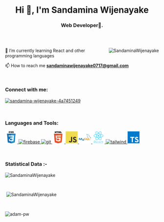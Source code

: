 <h1 align="center">Hi 👋, I'm Sandamina Wijenayake</h1>
<h3 align="center">Web Developer🌟.</h3>

<br>



<br>
<p><img align="right" src="https://github.com/Adam-pw/Adam-pw/blob/main/animation_500_kxa883sd.gif" alt="SandaminaWijenayake" /></p>


🌱 I’m currently learning React and other programming languages

  📫 How to reach me **sandaminawijenayake0717@gmail.com**



<br>

<h3 align="left">Connect with me:</h3>
<p align="left">
  <a href="https://www.linkedin.com/in/sandamina-wijenayake-4a7451249/" target="blank"><img align="center"
      src="https://raw.githubusercontent.com/rahuldkjain/github-profile-readme-generator/master/src/images/icons/Social/linked-in-alt.svg"
      alt="sandamina-wijenayake-4a7451249" height="30" width="40" /></a>
</p>

<br>

<h3 align="left">Languages and Tools:</h3>
<p align="left">
<a href="https://www.w3schools.com/css/" target="_blank" rel="noreferrer"> <img src="https://raw.githubusercontent.com/devicons/devicon/master/icons/css3/css3-original-wordmark.svg" alt="css3" width="40" height="40"/> </a> <a href="https://firebase.google.com/" target="_blank" rel="noreferrer"> <img src="https://www.vectorlogo.zone/logos/firebase/firebase-icon.svg" alt="firebase" width="40" height="40"/> </a> <a href="https://git-scm.com/" target="_blank" rel="noreferrer"> <img src="https://www.vectorlogo.zone/logos/git-scm/git-scm-icon.svg" alt="git" width="40" height="40"/> </a> <a href="https://www.w3.org/html/" target="_blank" rel="noreferrer"> <img src="https://raw.githubusercontent.com/devicons/devicon/master/icons/html5/html5-original-wordmark.svg" alt="html5" width="40" height="40"/> </a> <a href="https://developer.mozilla.org/en-US/docs/Web/JavaScript" target="_blank" rel="noreferrer"> <img src="https://raw.githubusercontent.com/devicons/devicon/master/icons/javascript/javascript-original.svg" alt="javascript" width="40" height="40"/> </a> <a href="https://www.mysql.com/" target="_blank" rel="noreferrer"> <img src="https://raw.githubusercontent.com/devicons/devicon/master/icons/mysql/mysql-original-wordmark.svg" alt="mysql" width="40" height="40"/> </a> <a href="https://reactjs.org/" target="_blank" rel="noreferrer"> <img src="https://raw.githubusercontent.com/devicons/devicon/master/icons/react/react-original-wordmark.svg" alt="react" width="40" height="40"/> </a> <a href="https://tailwindcss.com/" target="_blank" rel="noreferrer"> <img src="https://www.vectorlogo.zone/logos/tailwindcss/tailwindcss-icon.svg" alt="tailwind" width="40" height="40"/> </a> <a href="https://www.typescriptlang.org/" target="_blank" rel="noreferrer"> <img src="https://raw.githubusercontent.com/devicons/devicon/master/icons/typescript/typescript-original.svg" alt="typescript" width="40" height="40"/> </a> </p>

<br>

<h3>Statistical Data :-</h3>
<p><img align="center"
    src="https://github-readme-stats.vercel.app/api/top-langs?username=SandaminaWijenayake&show_icons=true&locale=en&bg_color=0d1117&text_color=ffffff&layout=compact"
    alt="SandaminaWijenayake" 
    bg_color=#808080/></p>

<br>

<p>&nbsp;<img align="center" src="https://github-readme-stats.vercel.app/api?username=SandaminaWijenayake&show_icons=true&locale=en&bg_color=0d1117&text_color=ffffff&repo=convoychat"
    alt="SandaminaWijenayake" /></p>

<br>

<p><img align="center" src="https://github-readme-streak-stats.herokuapp.com/?user=SandaminaWijenayake&theme=dark&background=0d1117&date_format=M%20j%5B%2C%20Y%5D" alt="adam-pw" /></p>
      
<p align="left"> <a href="https://twitter.com/" target="blank"><img
      src="https://img.shields.io/twitter/follow/?logo=twitter&style=for-the-badge" alt="" /></a> </p>
